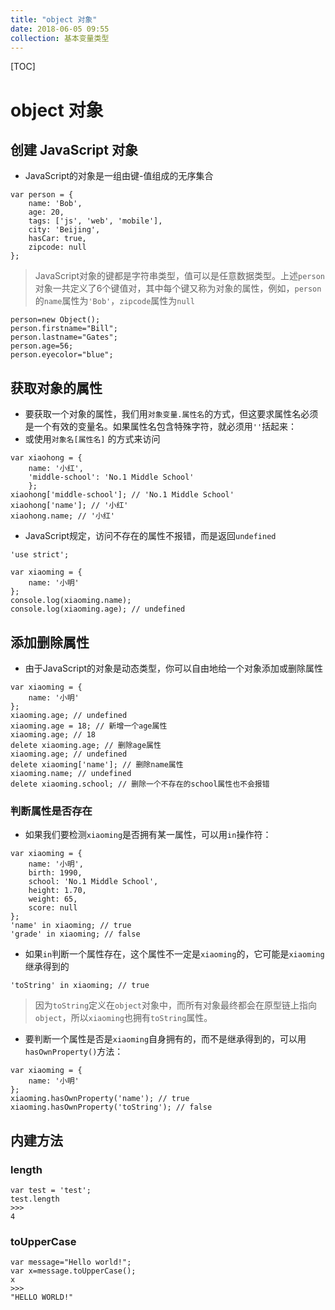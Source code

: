 ```yaml
---
title: "object 对象"
date: 2018-06-05 09:55
collection: 基本变量类型
---
```


[TOC]

# object 对象



## 创建 JavaScript 对象

* JavaScript的对象是一组由键-值组成的无序集合

```
var person = {
    name: 'Bob',
    age: 20,
    tags: ['js', 'web', 'mobile'],
    city: 'Beijing',
    hasCar: true,
    zipcode: null
};
```

> JavaScript对象的键都是字符串类型，值可以是任意数据类型。上述`person`对象一共定义了6个键值对，其中每个键又称为对象的属性，例如，`person`的`name`属性为`'Bob'`，`zipcode`属性为`null`



```
person=new Object();
person.firstname="Bill";
person.lastname="Gates";
person.age=56;
person.eyecolor="blue";
```





## 获取对象的属性

* 要获取一个对象的属性，我们用`对象变量.属性名`的方式，但这要求属性名必须是一个有效的变量名。如果属性名包含特殊字符，就必须用`''`括起来：
* 或使用`对象名[属性名]` 的方式来访问

```
var xiaohong = {
    name: '小红',
    'middle-school': 'No.1 Middle School'
    };
xiaohong['middle-school']; // 'No.1 Middle School'
xiaohong['name']; // '小红'
xiaohong.name; // '小红'
```

* JavaScript规定，访问不存在的属性不报错，而是返回`undefined`

```
'use strict';

var xiaoming = {
    name: '小明'
};
console.log(xiaoming.name);
console.log(xiaoming.age); // undefined
```



## 添加删除属性

* 由于JavaScript的对象是动态类型，你可以自由地给一个对象添加或删除属性

```
var xiaoming = {
    name: '小明'
};
xiaoming.age; // undefined
xiaoming.age = 18; // 新增一个age属性
xiaoming.age; // 18
delete xiaoming.age; // 删除age属性
xiaoming.age; // undefined
delete xiaoming['name']; // 删除name属性
xiaoming.name; // undefined
delete xiaoming.school; // 删除一个不存在的school属性也不会报错
```



### 判断属性是否存在

* 如果我们要检测`xiaoming`是否拥有某一属性，可以用`in`操作符：

```
var xiaoming = {
    name: '小明',
    birth: 1990,
    school: 'No.1 Middle School',
    height: 1.70,
    weight: 65,
    score: null
};
'name' in xiaoming; // true
'grade' in xiaoming; // false
```

* 如果`in`判断一个属性存在，这个属性不一定是`xiaoming`的，它可能是`xiaoming`继承得到的

```
'toString' in xiaoming; // true
```

> 因为`toString`定义在`object`对象中，而所有对象最终都会在原型链上指向`object`，所以`xiaoming`也拥有`toString`属性。



* 要判断一个属性是否是`xiaoming`自身拥有的，而不是继承得到的，可以用`hasOwnProperty()`方法：

```
var xiaoming = {
    name: '小明'
};
xiaoming.hasOwnProperty('name'); // true
xiaoming.hasOwnProperty('toString'); // false
```



## 内建方法



### length

```
var test = 'test';
test.length
>>>
4
```



### toUpperCase

```
var message="Hello world!";
var x=message.toUpperCase();
x
>>>
"HELLO WORLD!"
```

